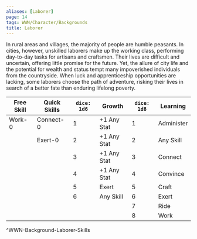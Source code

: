 ```yaml
---
aliases: [Laborer]
page: 14
tags: WWN/Character/Backgrounds
title: Laborer
---
```


In rural areas and villages, the majority of people are humble peasants. In cities, however, unskilled laborers make up the working class, performing day-to-day tasks for artisans and craftsmen. Their lives are difficult and uncertain, offering little promise for the future. Yet, the allure of city life and the potential for wealth and status tempt many impoverished individuals from the countryside. When luck and apprenticeship opportunities are lacking, some laborers choose the path of adventure, risking their lives in search of a better fate than enduring lifelong poverty.


| Free Skill | Quick Skills | `dice: 1d6` | Growth      | `dice: 1d8` | Learning   |
|------------|--------------|-------------|-------------|-------------|------------|
| Work-0     | Connect-0    | 1           | +1 Any Stat | 1           | Administer |
|            | Exert-0      | 2           | +1 Any Stat | 2           | Any Skill  |
|            |              | 3           | +1 Any Stat | 3           | Connect    |
|            |              | 4           | +1 Any Stat | 4           | Convince   |
|            |              | 5           | Exert       | 5           | Craft      |
|            |              | 6           | Any Skill   | 6           | Exert      |
|            |              |             |             | 7           | Ride       |
|            |              |             |             | 8           | Work       |
^WWN-Background-Laborer-Skills
